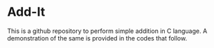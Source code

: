 # Add-It
This is a github repository to perform simple addition in C language. A demonstration of the same is provided in the codes that follow.